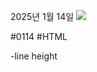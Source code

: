 2025년 1월 14일
<img src="https://gamja-12.github.io./pwa01/0114/apple.jpg"/>

#0114 #HTML

-line height
